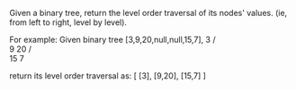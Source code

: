 Given a binary tree, return the level order traversal of its nodes' values. (ie, from left to right, level by level).

For example:
Given binary tree [3,9,20,null,null,15,7],
    3
   / \
  9  20
    /  \
   15   7
   
return its level order traversal as:
[
  [3],
  [9,20],
  [15,7]
]

